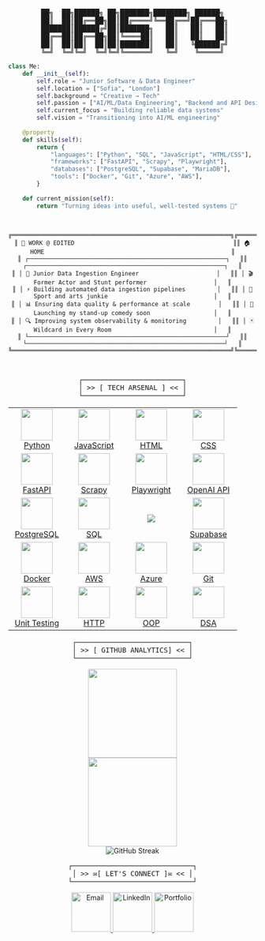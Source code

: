 <div align="center">
<pre>
██╗  ██╗██████╗ ██╗███████╗████████╗ ██████╗
 ██║  ██║██╔══██╗██║██╔════╝╚══██╔══╝██╔═══██╗
 ███████║██████╔╝██║███████╗   ██║   ██║   ██║
 ██╔══██║██╔══██╗██║╚════██║   ██║   ██║   ██║
  ██║  ██║██║  ██║██║███████║   ██║   ╚██████╔╝ 
╚═╝  ╚═╝╚═╝  ╚═╝╚═╝╚══════╝   ╚═╝    ╚═════╝
</pre>
</div>

```python
class Me:
    def __init__(self):
        self.role = "Junior Software & Data Engineer"
        self.location = ["Sofia", "London"]
        self.background = "Creative → Tech"
        self.passion = ["AI/ML/Data Engineering", "Backend and API Design", "DevOps"]
        self.current_focus = "Building reliable data systems"
        self.vision = "Transitioning into AI/ML engineering"
        
    @property
    def skills(self):
        return {
            "languages": ["Python", "SQL", "JavaScript", "HTML/CSS"],
            "frameworks": ["FastAPI", "Scrapy", "Playwright"],
            "databases": ["PostgreSQL", "Supabase", "MariaDB"],
            "tools": ["Docker", "Git", "Azure", "AWS"],
        }
        
    def current_mission(self):
        return "Turning ideas into useful, well-tested systems 🎯"
```

<div align="center">
<pre>
    
  ```ascii
╔══════════════════════════════════════════════════════════════╗╔══════════════════════════════════════════════════════════════╗
║ 🏢 WORK @ EDITED                                             ║║ 🏠 HOME                                                     ║
║ ┌────────────────────────────────────────────────────────┐   ║║ ┌────────────────────────────────────────────────────────┐   ║
║ │ 🚀 Junior Data Ingestion Engineer                      │   ║║ │ 🎬 Former Actor and Stunt performer                   │   ║
║ │ ⚡ Building automated data ingestion pipelines         │   ║║ │ 🤸 Sport and arts junkie                              │   ║
║ │ 📊 Ensuring data quality & performance at scale        │   ║║ │ 🎤 Launching my stand-up comedy soon                  │   ║
║ │ 🔍 Improving system observability & monitoring         │   ║║ │ 🃏 Wildcard in Every Room                             │   ║
║ └────────────────────────────────────────────────────────┘   ║║ └────────────────────────────────────────────────────────┘   ║
╚══════════════════════════════════════════════════════════════╝╚══════════════════════════════════════════════════════════════╝

  ```
</pre>
</div>

<div align="center">
<pre>
┌────────────────────────┐
│ >> [ TECH ARSENAL ] << │
└────────────────────────┘
</pre>
</div>

 <table align="center" style="border-collapse: collapse; text-align: center;">
  <!-- Programming Languages -->
  <tr>
    <td width="100">
      <a href="https://www.python.org/" target="_blank">
        <img src="https://img.icons8.com/arcade/64/python.png" width="64" height="64"/><br>Python
      </a>
    </td>
    <td width="100">
      <a href="https://developer.mozilla.org/en-US/docs/Web/JavaScript" target="_blank">
        <img src="https://img.icons8.com/arcade/64/javascript.png" width="64" height="64"/><br>JavaScript
      </a>
    </td>
    <td width="100">
      <a href="https://developer.mozilla.org/en-US/docs/Web/HTML" target="_blank">
        <img src="https://img.icons8.com/arcade/64/html-5.png" width="64" height="64"/><br>HTML
      </a>
    </td>
    <td width="100">
      <a href="https://developer.mozilla.org/en-US/docs/Web/CSS" target="_blank">
        <img src="https://img.icons8.com/color/64/css3.png" width="64" height="64"/><br>CSS
      </a>
    </td>
  </tr>

  <!-- Web Frameworks & Automation -->
  <tr>
    <td width="100">
      <a href="https://fastapi.tiangolo.com/" target="_blank">
        <img src="https://img.icons8.com/arcade/64/lightning-bolt.png" width="64" height="64"/><br>FastAPI
      </a>
    </td>
    <td width="100">
      <a href="https://scrapy.org/" target="_blank">
        <img src="https://img.icons8.com/arcade/64/spider.png" width="64" height="64"/><br>Scrapy
      </a>
    </td>
    <td width="100">
      <a href="https://playwright.dev/" target="_blank">
        <img src="https://cdn.brandfetch.io/idpyc8TcWP/w/400/h/400/theme/dark/icon.png?c=1bxid64Mup7aczewSAYMX&t=1751115292804" width="64" height="64"/><br>Playwright
      </a>
    </td>
    <td width="100">
      <a href="https://platform.openai.com/" target="_blank">
        <img src="https://img.icons8.com/arcade/64/robot.png" width="64" height="64"/><br>OpenAI API
      </a>
    </td>
  </tr>

  <!-- Databases -->
  <tr>
    <td width="100">
      <a href="https://www.postgresql.org/" target="_blank">
        <img src="https://img.icons8.com/arcade/64/database.png" width="64" height="64"/><br>PostgreSQL
      </a>
    </td>
    <td width="100">
      <a href="https://www.sqlite.org/index.html" target="_blank">
        <img src="https://img.icons8.com/arcade/64/puzzle.png" width="64" height="64"/><br>SQL
      </a>
    </td>
    <td width="100">
      <a href="https://mariadb.org/" target="_blank">
    <img src="https://media.amazonwebservices.com/blog/2015/mariadb_seal_shaded_browntext_alt_1.png">
      </a>
    </td>
    <td width="100">
      <a href="https://supabase.com/" target="_blank">
        <img src="https://cdn.iconscout.com/icon/free/png-256/supabase-3628992-3030163.png" width="64" height="64"/><br>Supabase
      </a>
    </td>
  </tr>

  <!-- DevOps / Cloud -->
  <tr>
    <td width="100">
      <a href="https://www.docker.com/" target="_blank">
        <img src="https://img.icons8.com/arcade/64/whale.png" width="64" height="64"/><br>Docker
      </a>
    </td>
    <td width="100">
      <a href="https://aws.amazon.com/" target="_blank">
        <img src="https://img.icons8.com/arcade/64/cloud.png" width="64" height="64"/><br>AWS
      </a>
    </td>
    <td width="100">
      <a href="https://azure.microsoft.com/" target="_blank">
        <img src="https://chatgpt.com/backend-api/public_content/enc/eyJpZCI6Im1fNjg5ZTU2ZTJhMTgwODE5MWE4M2NlODFkOGVjMDgwNjA6ZmlsZV8wMDAwMDAwMDlkNjA2MWY0YTRjMDhiNjA3NDFmNGJlYyIsInRzIjoiNDg3NTU3IiwicCI6InB5aSIsInNpZyI6Ijk0ZTNlOWI4OWJiODkzMDMwYWUxODA4ZjNmYmVmN2ExYTcxMzU2MWI2NmQyOTFmNjAyMjU0Zjk1ZDRmODAxNzQiLCJ2IjoiMCIsImdpem1vX2lkIjpudWxsfQ==" width="64" height="64"/><br>Azure
      </a>
    </td>
    <td width="100">
      <a href="https://git-scm.com/" target="_blank">
        <img src="https://img.icons8.com/color/64/git.png" width="64" height="64"/><br>Git
      </a>
    </td>
  </tr>

  <!-- Testing & HTTP -->
  <tr>
    <td width="100">
      <a href="https://docs.python.org/3/library/unittest.html" target="_blank">
        <img src="https://img.icons8.com/arcade/64/test-passed.png" width="64" height="64"/><br>Unit Testing
      </a>
    </td>
    <td width="100">
      <a href="https://developer.mozilla.org/en-US/docs/Web/HTTP" target="_blank">
        <img src="https://img.icons8.com/arcade/64/internet.png" width="64" height="64"/><br>HTTP
      </a>
    </td>
    <td width="100">
      <a href="https://en.wikipedia.org/wiki/Object-oriented_programming" target="_blank">
        <img src="https://cdn4.iconfinder.com/data/icons/technology-83/1000/object_programming_development_oriented_developer_object-oriented_programming_software-1024.png" width="64" height="64"/><br>OOP
      </a>
    </td>
    <td width="100">
      <a href="https://en.wikipedia.org/wiki/Data_structure" target="_blank">
        <img src="https://img.icons8.com/ios-filled/64/data-configuration.png" width="64" height="64"/><br>DSA
      </a>
    </td>
  </tr>
</table>

<div align="center">
<pre>
┌───────────────────────────┐
│ >> [ GITHUB ANALYTICS] << │
└───────────────────────────┘
</pre>
</div>

<div align="center">
<img height="180em" src="https://github-readme-stats.vercel.app/api/top-langs/?username=hristokbonev&layout=compact&langs_count=8&theme=dark"/>
</div>

<div align="center">
<img height="180em" src="https://github-readme-stats.vercel.app/api?username=hristokbonev&show_icons=true&theme=dark&hide_border=true&cache_seconds=86400"/>
</div>

<div align="center">
  <img src="https://github-readme-streak-stats.herokuapp.com/?user=hristokbonev&theme=dark" alt="GitHub Streak" />
</div>

<div align="center">
<pre>
┌─────────────────────────────┐
│ >> ✉[ LET'S CONNECT ]✉ << │
└─────────────────────────────┘
</pre>
</div>

<div align="center">

  <a href="mailto:chkbonev@gmail.com">
    <img src="https://static.wikia.nocookie.net/logopedia/images/6/6b/OE1999.svg/revision/latest?cb=20231224163913" width="80" alt="Email" />
  </a>
  <a href="https://linkedin.com/in/hristo-bonev">
    <img src="https://img.icons8.com/?size=512&id=Ug9MzXaG6ULZ&format=png" width="80" alt="LinkedIn" />
  </a>
  <a href="https://hristobonev.com">
    <img src="https://upload.wikimedia.org/wikipedia/commons/0/0b/Windows_95_FOLDER.png" width="80" alt="Portfolio" />
  </a>

</div>


</div>


